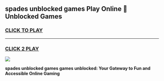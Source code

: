 
## spades unblocked games Play Online 👋 Unblocked Games
<h3>
<a href="https://premium.freeplayer.one?title=spades_unblocked_games&ref=19F">CLICK TO PLAY</a></h3>
<hr>

<h3>
<a href="https://premium.freeplayer.one?title=spades_unblocked_games&ref=19F">CLICK 2 PLAY</a>
  
</h3>

<a href="https://premium.freeplayer.one?title=spades_unblocked_games&ref=19F"><img src="https://clearcache.store/games.png"></a>


**spades unblocked games games unblocked: Your Gateway to Fun and Accessible Online Gaming**

